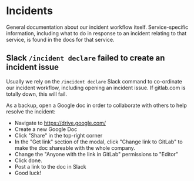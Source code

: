 # Incidents

General documentation about our incident workflow itself. Service-specific
information, including what to do in response to an incident relating to that
service, is found in the docs for that service.

## Slack `/incident declare` failed to create an incident issue

Usually we rely on the `/incident declare` Slack command to co-ordinate our
incident workflow, including opening an incident issue. If gitlab.com is totally
down, this will fail.

As a backup, open a Google doc in order to collaborate with others to help
resolve the incident:

- Navigate to https://drive.google.com/
- Create a new Google Doc
- Click "Share" in the top-right corner
- In the "Get link" section of the modal, click "Change link to GitLab" to make
  the doc shareable with the whole company.
- Change the "Anyone with the link in GitLab" permissions to "Editor"
- Click done.
- Post a link to the doc in Slack
- Good luck!
